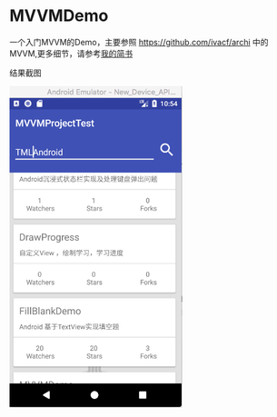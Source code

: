 # MVVMDemo
一个入门MVVM的Demo，主要参照
https://github.com/ivacf/archi
中的MVVM,更多细节，请参考[我的简书](http://www.jianshu.com/p/725db90854bc)

结果截图

![效果截图](png/result.png)
